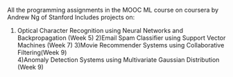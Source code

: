 All the programming assignments in the MOOC ML course on coursera by Andrew Ng of Stanford
Includes projects on:
1) Optical Character Recognition using Neural Networks and Backpropagation (Week 5)
2)Email Spam Classifier using Support Vector Machines (Week 7)
3)Movie Recommender Systems using Collaborative Filtering(Week 9)  
4)Anomaly Detection Systems using Multivariate Gaussian Distribution (Week 9) 

